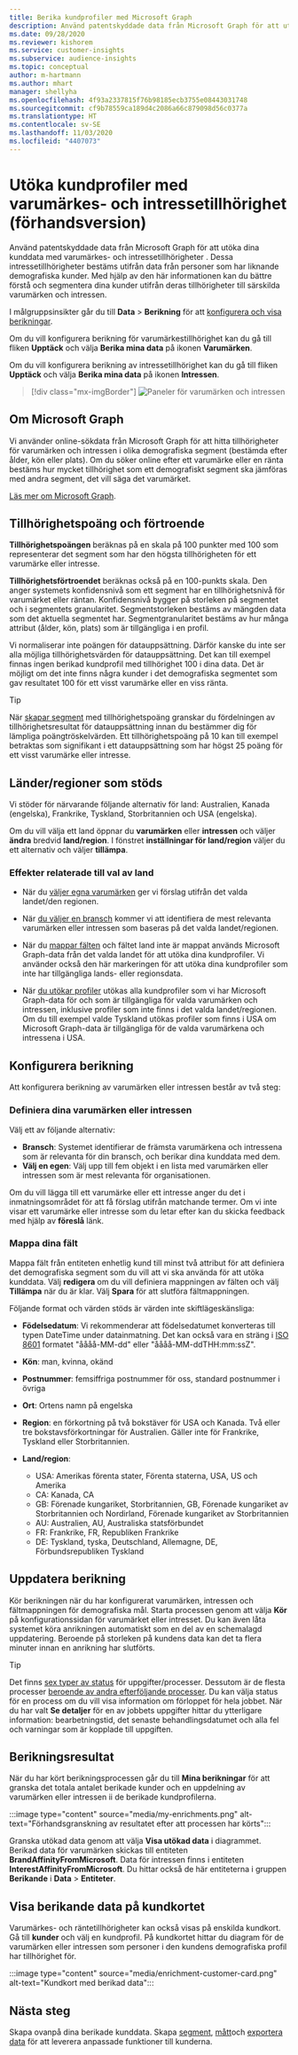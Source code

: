 ```yaml
---
title: Berika kundprofiler med Microsoft Graph
description: Använd patentskyddade data från Microsoft Graph för att utöka dina kunddata med varumärkes- och intressetillhörigheter .
ms.date: 09/28/2020
ms.reviewer: kishorem
ms.service: customer-insights
ms.subservice: audience-insights
ms.topic: conceptual
author: m-hartmann
ms.author: mhart
manager: shellyha
ms.openlocfilehash: 4f93a2337815f76b98185ecb3755e08443031748
ms.sourcegitcommit: cf9b78559ca189d4c2086a66c879098d56c0377a
ms.translationtype: HT
ms.contentlocale: sv-SE
ms.lasthandoff: 11/03/2020
ms.locfileid: "4407073"
---
```

# <a name="enrich-customer-profiles-with-brand-and-interest-affinities-preview"></a>Utöka kundprofiler med varumärkes- och intressetillhörighet (förhandsversion)

Använd patentskyddade data från Microsoft Graph för att utöka dina kunddata med varumärkes- och intressetillhörigheter . Dessa intressetillhörigheter bestäms utifrån data från personer som har liknande demografiska kunder. Med hjälp av den här informationen kan du bättre förstå och segmentera dina kunder utifrån deras tillhörigheter till särskilda varumärken och intressen.

I målgruppsinsikter går du till **Data** > **Berikning** för att [konfigurera och visa berikningar](enrichment-hub.md).

Om du vill konfigurera berikning för varumärkestillhörighet kan du gå till fliken **Upptäck** och välja **Berika mina data** på ikonen **Varumärken**.

Om du vill konfigurera berikning av intressetillhörighet kan du gå till fliken **Upptäck** och välja **Berika mina data** på ikonen **Intressen**.

   > [!div class="mx-imgBorder"]
   > ![Paneler för varumärken och intressen](media/BrandsInterest-tile-Hub.png "Paneler för varumärken och intressen")

## <a name="about-microsoft-graph"></a>Om Microsoft Graph

Vi använder online-sökdata från Microsoft Graph för att hitta tillhörigheter för varumärken och intressen i olika demografiska segment (bestämda efter ålder, kön eller plats). Om du söker online efter ett varumärke eller en ränta bestäms hur mycket tillhörighet som ett demografiskt segment ska jämföras med andra segment, det vill säga det varumärket.

[Läs mer om Microsoft Graph](https://docs.microsoft.com/graph/overview).

## <a name="affinity-score-and-confidence"></a>Tillhörighetspoäng och förtroende

**Tillhörighetspoängen** beräknas på en skala på 100 punkter med 100 som representerar det segment som har den högsta tillhörigheten för ett varumärke eller intresse.

**Tillhörighetsförtroendet** beräknas också på en 100-punkts skala. Den anger systemets konfidensnivå som ett segment har en tillhörighetsnivå för varumärket eller räntan. Konfidensnivå bygger på storleken på segmentet och i segmentets granularitet. Segmentstorleken bestäms av mängden data som det aktuella segmentet har. Segmentgranularitet bestäms av hur många attribut (ålder, kön, plats) som är tillgängliga i en profil.

Vi normaliserar inte poängen för datauppsättning. Därför kanske du inte ser alla möjliga tillhörighetsvärden för datauppsättning. Det kan till exempel finnas ingen berikad kundprofil med tillhörighet 100 i dina data. Det är möjligt om det inte finns några kunder i det demografiska segmentet som gav resultatet 100 för ett visst varumärke eller en viss ränta.

> [!TIP]
> När [skapar segment](segments.md) med tillhörighetspoäng granskar du fördelningen av tillhörighetsresultat för datauppsättning innan du bestämmer dig för lämpliga poängtröskelvärden. Ett tillhörighetspoäng på 10 kan till exempel betraktas som signifikant i ett datauppsättning som har högst 25 poäng för ett visst varumärke eller intresse.

## <a name="supported-countriesregions"></a>Länder/regioner som stöds

Vi stöder för närvarande följande alternativ för land: Australien, Kanada (engelska), Frankrike, Tyskland, Storbritannien och USA (engelska).

Om du vill välja ett land öppnar du **varumärken** eller **intressen** och väljer **ändra** bredvid **land/region**. I fönstret **inställningar för land/region** väljer du ett alternativ och väljer **tillämpa**.

### <a name="implications-related-to-country-selection"></a>Effekter relaterade till val av land

- När du [väljer egna varumärken](#define-your-brands-or-interests) ger vi förslag utifrån det valda landet/den regionen.

- När [du väljer en bransch](#define-your-brands-or-interests) kommer vi att identifiera de mest relevanta varumärken eller intressen som baseras på det valda landet/regionen.

- När du [mappar fälten](#map-your-fields) och fältet land inte är mappat används Microsoft Graph-data från det valda landet för att utöka dina kundprofiler. Vi använder också den här markeringen för att utöka dina kundprofiler som inte har tillgängliga lands- eller regionsdata.

- När [du utökar profiler](#refresh-enrichment) utökas alla kundprofiler som vi har Microsoft Graph-data för och som är tillgängliga för valda varumärken och intressen, inklusive profiler som inte finns i det valda landet/regionen. Om du till exempel valde Tyskland utökas profiler som finns i USA om Microsoft Graph-data är tillgängliga för de valda varumärkena och intressena i USA.

## <a name="configure-enrichment"></a>Konfigurera berikning

Att konfigurera berikning av varumärken eller intressen består av två steg:

### <a name="define-your-brands-or-interests"></a>Definiera dina varumärken eller intressen

Välj ett av följande alternativ:

- **Bransch**: Systemet identifierar de främsta varumärkena och intressena som är relevanta för din bransch, och berikar dina kunddata med dem.
- **Välj en egen**: Välj upp till fem objekt i en lista med varumärken eller intressen som är mest relevanta för organisationen.

Om du vill lägga till ett varumärke eller ett intresse anger du det i inmatningsområdet för att få förslag utifrån matchande termer. Om vi inte visar ett varumärke eller intresse som du letar efter kan du skicka feedback med hjälp av **föreslå** länk.

### <a name="map-your-fields"></a>Mappa dina fält

Mappa fält från entiteten enhetlig kund till minst två attribut för att definiera det demografiska segment som du vill att vi ska använda för att utöka kunddata. Välj **redigera** om du vill definiera mappningen av fälten och välj **Tillämpa** när du är klar. Välj **Spara** för att slutföra fältmappningen.

Följande format och värden stöds är värden inte skiftlägeskänsliga:

- **Födelsedatum**: Vi rekommenderar att födelsedatumet konverteras till typen DateTime under datainmatning. Det kan också vara en sträng i [ISO 8601](https://www.iso.org/iso-8601-date-and-time-format.html) formatet "åååå-MM-dd" eller "åååå-MM-ddTHH:mm:ssZ".
- **Kön**: man, kvinna, okänd
- **Postnummer**: femsiffriga postnummer för oss, standard postnummer i övriga
- **Ort**: Ortens namn på engelska
- **Region**: en förkortning på två bokstäver för USA och Kanada. Två eller tre bokstavsförkortningar för Australien. Gäller inte för Frankrike, Tyskland eller Storbritannien.
- **Land/region**:

  - USA: Amerikas förenta stater, Förenta staterna, USA, US och Amerika
  - CA: Kanada, CA
  - GB: Förenade kungariket, Storbritannien, GB, Förenade kungariket av Storbritannien och Nordirland, Förenade kungariket av Storbritannien
  - AU: Australien, AU, Australiska statsförbundet
  - FR: Frankrike, FR, Republiken Frankrike
  - DE: Tyskland, tyska, Deutschland, Allemagne, DE, Förbundsrepubliken Tyskland

## <a name="refresh-enrichment"></a>Uppdatera berikning

Kör berikningen när du har konfigurerat varumärken, intressen och fältmappningen för demografiska mål. Starta processen genom att välja **Kör** på konfigurationssidan för varumärket eller intresset. Du kan även låta systemet köra anrikningen automatiskt som en del av en schemalagd uppdatering.
Beroende på storleken på kundens data kan det ta flera minuter innan en anrikning har slutförts.

> [!TIP]
> Det finns [sex typer av status](system.md#status-types) för uppgifter/processer. Dessutom är de flesta processer [beroende av andra efterföljande processer](system.md#refresh-policies). Du kan välja status för en process om du vill visa information om förloppet för hela jobbet. När du har valt **Se detaljer** för en av jobbets uppgifter hittar du ytterligare information: bearbetningstid, det senaste behandlingsdatumet och alla fel och varningar som är kopplade till uppgiften.

## <a name="enrichment-results"></a>Berikningsresultat

När du har kört berikningsprocessen går du till **Mina berikningar** för att granska det totala antalet berikade kunder och en uppdelning av varumärken eller intressen ii de berikade kundprofilerna.

:::image type="content" source="media/my-enrichments.png" alt-text="Förhandsgranskning av resultatet efter att processen har körts":::

Granska utökad data genom att välja **Visa utökad data** i diagrammet. Berikad data för varumärken skickas till entiteten **BrandAffinityFromMicrosoft**. Data för intressen finns i entiteten **InterestAffinityFromMicrosoft**. Du hittar också de här entiteterna i gruppen **Berikande** i **Data** > **Entiteter**.

## <a name="see-enrichment-data-on-the-customer-card"></a>Visa berikande data på kundkortet

Varumärkes- och räntetillhörigheter kan också visas på enskilda kundkort. Gå till **kunder** och välj en kundprofil. På kundkortet hittar du diagram för de varumärken eller intressen som personer i den kundens demografiska profil har tillhörighet för.

:::image type="content" source="media/enrichment-customer-card.png" alt-text="Kundkort med berikad data":::

## <a name="next-steps"></a>Nästa steg

Skapa ovanpå dina berikade kunddata. Skapa [segment](segments.md), [mått](measures.md)och [exportera data](export-destinations.md) för att leverera anpassade funktioner till kunderna.
